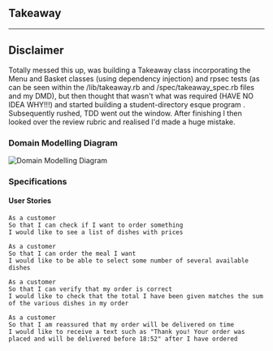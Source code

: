  ## Takeaway
---

## Disclaimer

Totally messed this up, was building a Takeaway class incorporating the Menu and Basket classes (using dependency injection) and rpsec tests (as can be seen within the /lib/takeaway.rb and /spec/takeaway_spec.rb files and my DMD), but then thought that wasn't what was required (HAVE NO IDEA WHY!!!) and started building a student-directory esque program . Subsequently rushed, TDD went out the window. After finishing I then looked over the review rubric and realised I'd made a huge mistake. 

### Domain Modelling Diagram 

![Domain Modelling Diagram](https://github.com/rjkviegas/takeaway-challenge/blob/master/takeaway-firstdraft%20(1).jpg?raw=true)


 ### Specifications

 #### User Stories

 ```
 As a customer
So that I can check if I want to order something
I would like to see a list of dishes with prices

As a customer
So that I can order the meal I want
I would like to be able to select some number of several available dishes

As a customer
So that I can verify that my order is correct
I would like to check that the total I have been given matches the sum of the various dishes in my order

As a customer
So that I am reassured that my order will be delivered on time
I would like to receive a text such as "Thank you! Your order was placed and will be delivered before 18:52" after I have ordered
```


